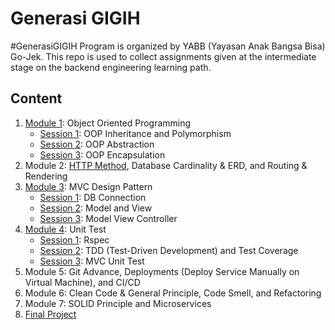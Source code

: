 # Generasi GIGIH

#GenerasiGIGIH Program is organized by YABB (Yayasan Anak Bangsa Bisa) Go-Jek. This repo is used to collect assignments given at the intermediate stage on the backend engineering learning path.

## Content
1. <a href="Module-1">Module 1</a>: Object Oriented Programming
   - <a href="Module-1/Session-1">Session 1</a>: OOP Inheritance and Polymorphism
   - <a href="Module-1/Session-2">Session 2</a>: OOP Abstraction
   - <a href="Module-1/Session-3">Session 3</a>: OOP Encapsulation
2. Module 2: <a href="Module-2/Session-1/hands-on">HTTP Method</a>, Database Cardinality & ERD, and Routing & Rendering
3. <a href="Module-3">Module 3</a>: MVC Design Pattern
   - <a href="Module-3/Sesseion-1">Session 1</a>: DB Connection
   - <a href="Module-3/Session-2">Session 2</a>: Model and View
   - <a href="Module-3/Session-3">Session 3</a>: Model View Controller
4. <a href="Module-4">Module 4</a>: Unit Test
   - <a href="Module-4/Session-1">Session 1</a>: Rspec
   - <a href="Module-4/Session-2">Session 2</a>: TDD (Test-Driven Development) and Test Coverage
   - <a href="Module-4/Session-3">Session 3</a>: MVC Unit Test
5. Module 5: Git Advance, Deployments (Deploy Service Manually on Virtual Machine), and CI/CD
6. Module 6: Clean Code & General Principle, Code Smell, and Refactoring
7. Module 7: SOLID Principle and Microservices
8. <a href="Final-Project">Final Project</a>
